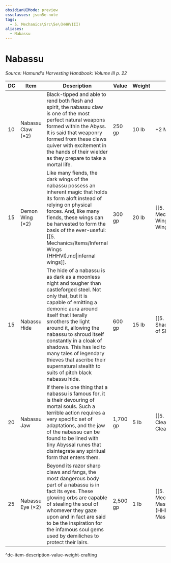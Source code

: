 ```yaml
---
obsidianUIMode: preview
cssclasses: json5e-note
tags:
  - 5. Mechanics\Src\5e\(HHHVIII)
aliases:
  - Nabassu
---
```

# Nabassu
*Source: Hamund's Harvesting Handbook: Volume III p. 22* 

| DC | Item | Description | Value | Weight | Crafting |
|----|------|-------------|-------|--------|----------|
| 10 | Nabassu Claw (×2) | Black-tipped and able to rend both flesh and spirit, the nabassu claw is one of the most perfect natural weapons formed within the Abyss. It is said that weaponry formed from these claws quiver with excitement in the hands of their wielder as they prepare to take a mortal life. | 250 gp | 10 lb | +2 Melee Slashing Weapon |
| 15 | Demon Wing (×2) | Like many fiends, the dark wings of the nabassu possess an inherent magic that holds its form aloft instead of relying on physical forces. And, like many fiends, these wings can be harvested to form the basis of the ever-useful: [[5. Mechanics/Items/Infernal Wings (HHHVI).md\|infernal wings]]. | 300 gp | 20 lb | [[5. Mechanics/Items/Infernal Wings (HHHVI).md\|Infernal Wings]] |
| 15 | Nabassu Hide | The hide of a nabassu is as dark as a moonless night and tougher than castleforged steel. Not only that, but it is capable of emitting a demonic aura around itself that literally smothers the light around it, allowing the nabassu to shroud itself constantly in a cloak of shadows. This has led to many tales of legendary thieves that ascribe their supernatural stealth to suits of pitch black nabassu hide. | 600 gp | 15 lb | [[5. Mechanics/Items/Suit Of Shadows (HHHVIII).md\|Suit of Shadows]] |
| 20 | Nabassu Jaw | If there is one thing that a nabassu is famous for, it is their devouring of mortal souls. Such a terrible action requires a very specific set of adaptations, and the jaw of the nabassu can be found to be lined with tiny Abyssal runes that disintegrate any spiritual form that enters them. | 1,700 gp | 5 lb | [[5. Mechanics/Items/Soul Cleaver (HHHVIII).md\|Soul Cleaver]] |
| 25 | Nabassu Eye (×2) | Beyond its razor sharp claws and fangs, the most dangerous body part of a nabassu is in fact its eyes. These glowing orbs are capable of stealing the soul of whomever they gaze upon and in fact are said to be the inspiration for the infamous soul gems used by demiliches to protect their lairs. | 2,500 gp | 1 lb | [[5. Mechanics/Items/Lifestealers Mask (HHHVIII).md\|Lifestealer's Mask]] |
^dc-item-description-value-weight-crafting
